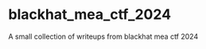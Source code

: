 # blackhat_mea_ctf_2024

<!--
#field
CTF

#groups
Writeups

#languages
Python

#frames and libs

-->

A small collection of writeups from blackhat mea ctf 2024
